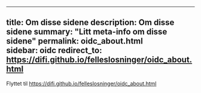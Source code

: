 ---
title: Om disse sidene
description: Om disse sidene
summary: "Litt meta-info om disse sidene"
permalink: oidc_about.html     
sidebar: oidc
redirect_to: https://difi.github.io/felleslosninger/oidc_about.html     
--
Flyttet til https://difi.github.io/felleslosninger/oidc_about.html    
